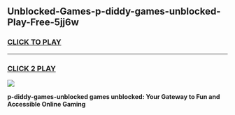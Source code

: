 
## Unblocked-Games-p-diddy-games-unblocked-Play-Free-5jj6w
<h3>
<a href="https://premium76.site?title=p-diddy-games-unblocked&ref=18A1">CLICK TO PLAY</a></h3>
<hr>

<h3>
<a href="https://premium76.site?title=p-diddy-games-unblocked&ref=18A1">CLICK 2 PLAY</a>
  
</h3>

<a href="https://premium76.site?title=p-diddy-games-unblocked&ref=18A1"><img src="https://clearcache.store/games.png"></a>


**p-diddy-games-unblocked games unblocked: Your Gateway to Fun and Accessible Online Gaming**
